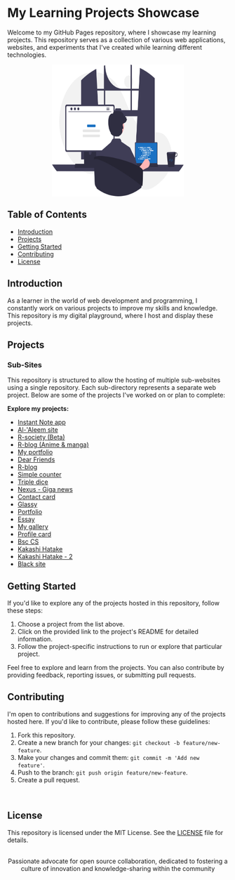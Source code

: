 # My Learning Projects Showcase

Welcome to my GitHub Pages repository, where I showcase my learning projects. This repository serves as a collection of various web applications, websites, and experiments that I've created while learning different technologies.

<div style="display: flex; justify-content: center; align-items: center;">
    <img src="programming.svg" alt="Image Alt Text" width="300" height="300">
</div>


## Table of Contents

- [Introduction](#introduction)
- [Projects](#projects)
- [Getting Started](#getting-started)
- [Contributing](#contributing)
- [License](#license)

## Introduction

As a learner in the world of web development and programming, I constantly work on various projects to improve my skills and knowledge. This repository is my digital playground, where I host and display these projects.

## Projects

### Sub-Sites

This repository is structured to allow the hosting of multiple sub-websites using a single repository. Each sub-directory represents a separate web project. Below are some of the projects I've worked on or plan to complete:

**Explore my projects:**

- [Instant Note app](https://rayforever.me/webs/instantnote/index.html)
- [Al-'Aleem site](https://rayforever.me/webs/al-aleem/index.html)
- [R-society (Beta)](https://rayforever.me/webs/R-society/index.html)
- [R-blog (Anime & manga)](https://rayforever.me/webs/r-blog02/index.html)
- [My portfolio](https://rayforever.me/webs/portofolio2/index.html)
- [Dear Friends](https://rayforever.me/webs/dearfriends/index.html)
- [R-blog](https://rayforever.me/webs/r-blog/index.html)
- [Simple counter](https://rayforever.me/webs/counter/index.html)
- [Triple dice](https://rayforever.me/webs/dicegame/index.html)
- [Nexus - Giga news](https://rayforever.me/webs/nexus/index.html)
- [Contact card](https://rayforever.me/webs/card/index.html)
- [Glassy](https://rayforever.me/webs/glassy/index.html)
- [Portfolio](https://rayforever.me/webs/portofolio/index.html)
- [Essay](https://rayforever.me/webs/essay-site/index.html)
- [My gallery](https://rayforever.me/webs/myGallery/index.html)
- [Profile card](https://rayforever.me/webs/profilecard/index.html)
- [Bsc CS](https://rayforever.me/webs/bscCS/index.html)
- [Kakashi Hatake](https://rayforever.me/webs/kakashi/index.html)
- [Kakashi Hatake - 2](https://rayforever.me/webs/kakashi2/index.html)
- [Black site](https://rayforever.me/webs/terminalBlack/index.html)



## Getting Started

If you'd like to explore any of the projects hosted in this repository, follow these steps:

1. Choose a project from the list above.
2. Click on the provided link to the project's README for detailed information.
3. Follow the project-specific instructions to run or explore that particular project.

Feel free to explore and learn from the projects. You can also contribute by providing feedback, reporting issues, or submitting pull requests.

## Contributing

I'm open to contributions and suggestions for improving any of the projects hosted here. If you'd like to contribute, please follow these guidelines:

1. Fork this repository.
2. Create a new branch for your changes: `git checkout -b feature/new-feature`.
3. Make your changes and commit them: `git commit -m 'Add new feature'`.
4. Push to the branch: `git push origin feature/new-feature`.
5. Create a pull request.

<br>

## License
This repository is licensed under the MIT License. See the [LICENSE](LICENSE) file for details.
<br>
<br>
<center>Passionate advocate for open source collaboration, dedicated to fostering a culture of innovation and knowledge-sharing within the community
</center>
<br>
<br>